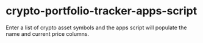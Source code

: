 # crypto-portfolio-tracker-apps-script
Enter a list of crypto asset symbols and the apps script will populate the name and current price columns.
